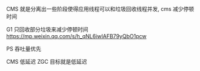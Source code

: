 CMS 就是分离出一些阶段使得应用线程可以和垃圾回收线程并发, cms 减少停顿时间
 
 
G1 只回收部分垃圾来减少停顿时间
https://mp.weixin.qq.com/s/h_qNL6iwIAFB79yQbO1pcw

PS 吞吐量优先

CMS 低延迟
ZGC 目标就是低延迟
